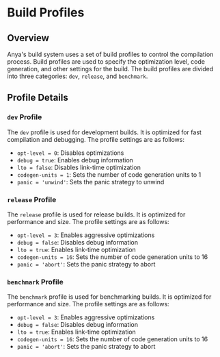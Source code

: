 # Build Profiles

## Overview

Anya's build system uses a set of build profiles to control the compilation process. Build profiles are used to specify the optimization level, code generation, and other settings for the build. The build profiles are divided into three categories: `dev`, `release`, and `benchmark`.

## Profile Details

### `dev` Profile

The `dev` profile is used for development builds. It is optimized for fast compilation and debugging. The profile settings are as follows:

* `opt-level = 0`: Disables optimizations
* `debug = true`: Enables debug information
* `lto = false`: Disables link-time optimization
* `codegen-units = 1`: Sets the number of code generation units to 1
* `panic = 'unwind'`: Sets the panic strategy to unwind

### `release` Profile

The `release` profile is used for release builds. It is optimized for performance and size. The profile settings are as follows:

* `opt-level = 3`: Enables aggressive optimizations
* `debug = false`: Disables debug information
* `lto = true`: Enables link-time optimization
* `codegen-units = 16`: Sets the number of code generation units to 16
* `panic = 'abort'`: Sets the panic strategy to abort

### `benchmark` Profile

The `benchmark` profile is used for benchmarking builds. It is optimized for performance and size. The profile settings are as follows:

* `opt-level = 3`: Enables aggressive optimizations
* `debug = false`: Disables debug information
* `lto = true`: Enables link-time optimization
* `codegen-units = 16`: Sets the number of code generation units to 16
* `panic = 'abort'`: Sets the panic strategy to abort
